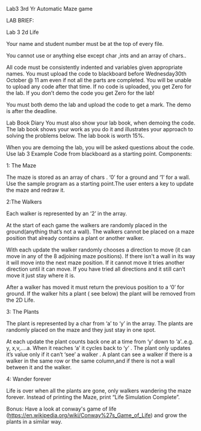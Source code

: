 

Lab3 3rd Yr Automatic Maze game

LAB BRIEF: 

Lab 3 2d Life 

Your name and student number must be at the top of every file.

You cannot use or anything else except char ,ints and an array of chars..

All code must be consistently indented and variables given appropriate names.
You must upload the code to blackboard before Wednesday30th October @ 11 am even if not all the parts are completed. You will be 
unable to upload any code after that time. If no code is uploaded, you get Zero for the lab. If you don’t demo the code you get 
Zero for the lab!

You must both demo the lab and upload the code to get a mark.
The demo is after the deadline.

Lab Book Diary
You must also show your lab book, when demoing the code. The lab book shows your work as you do it and illustrates your approach to 
solving the problems below. The lab book is worth 15%.

When you are demoing the lab, you will be asked questions about the code. Use lab 3 Example Code from blackboard as a starting point.
Components:

1: The Maze 

The maze is stored as an array of chars . ‘0’ for a ground and ‘1’ for a wall. Use the sample program as a starting point.The 
user enters a key to update the maze and redraw it.

2:The Walkers

Each walker is represented by an ‘2’ in the array.

At the start of each game the walkers are randomly placed in the ground(anything that’s not a wall). The walkers cannot be placed on a 
maze position that already contains a plant or another walker. 

With each update the walker randomly chooses a direction to move (it can 
move in any of the 8 adjoining maze positions). If there isn't a wall in its way it will move into the next maze position. If it cannot 
move it tries another direction until it can move. If you have tried all directions and it still can’t move it just stay where it is. 

After a walker has moved it must return the previous position to a ‘0’ for ground.
If the walker hits a plant ( see below) the plant will be removed from the 2D Life.

3: The Plants

The plant is represented by a char from ‘a’ to ‘y’ in the array. The plants are randomly placed on the maze and they just stay in 
one spot. 

At each update the plant counts back one at a time from ‘y’ down to ‘a’..e.g. y, x,v,....a. When it reaches ‘a’ 
it cycles back to ‘y’ . The plant only updates it’s value only if it can’t ‘see’ a walker . A plant can see a walker if there 
is a walker in the same row or the same column,and if there is not a wall between it and the walker.

4: Wander forever 

Life is over when all the plants are gone, only walkers wandering the maze forever. Instead of printing the Maze, print 
“Life Simulation Complete”.

Bonus: Have a look at conway's game of life (https://en.wikipedia.org/wiki/Conway%27s_Game_of_Life) and grow the plants in a similar way.
